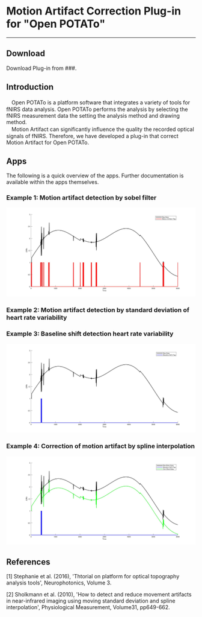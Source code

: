 # Motion Artifact Correction Plug-in for "Open POTATo"

---

## Download
Download Plug-in from ###.

## Introduction
　Open POTATo is a platform software that integrates a variety of tools for fNIRS data analysis. Open POTATo performs the analysis by selecting the fNIRS measurement data the setting the analysis method and drawing method. <br>
　Motion Artifact can significantly influence the quality the recorded optical signals of fNIRS. Therefore, we have developed a plug-in that correct Motion Artifact for Open POTATo. <br>

## Apps
The following is a quick overview of the apps. Further documentation is available within the apps themselves.

### Example 1: Motion artifact detection by sobel filter
![Image 1](docs/example_1.png)

### Example 2: Motion artifact detection by standard deviation of heart rate variability

### Example 3: Baseline shift detection heart rate variability
![Image 3](docs/example_3.png)

### Example 4: Correction of motion artifact by spline interpolation
![Image 4](docs/example_4.png)

## References
[1] Stephanie et al. (2016), 'Thtorial on platform for optical topography analysis tools', Neurophotonics, Volume 3. <br>

[2] Sholkmann et al. (2010), 'How to detect and reduce movement artifacts in near-infrared imaging using moving standard deviation and spline interpolation', Physiological Measurement, Volume31, pp649-662. <br>
